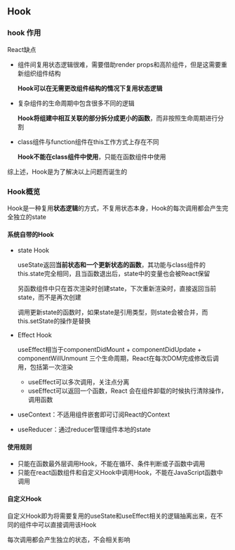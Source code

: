 ## Hook

### hook 作用

React缺点

* 组件间复用状态逻辑很难，需要借助render props和高阶组件，但是这需要重新组织组件结构

	**Hook可以在无需更改组件结构的情况下复用状态逻辑**

* 复杂组件的生命周期中包含很多不同的逻辑

	**Hook将组建中相互关联的部分拆分成更小的函数**，而非按照生命周期进行分割

* class组件与function组件在this工作方式上存在不同

	**Hook不能在class组件中使用**，只能在函数组件中使用

综上述，Hook是为了解决以上问题而诞生的

### Hook概览

Hook是一种复用**状态逻辑**的方式，不复用状态本身，Hook的每次调用都会产生完全独立的state

#### 系统自带的Hook

* state Hook

	useState返回**当前状态和一个更新状态的函数**，其功能与class组件的this.state完全相同，且当函数退出后，state中的变量也会被React保留

	另函数组件中只在首次渲染时创建state，下次重新渲染时，直接返回当前state，而不是再次创建

	调用更新state的函数时，如果state是引用类型，则state会被合并，而this.setState的操作是替换

* Effect Hook

	useEffect相当于componentDidMount + componentDidUpdate + componentWillUnmount 三个生命周期，React在每次DOM完成修改后调用，包括第一次渲染

	* useEffect可以多次调用，关注点分离
	* useEffect可以返回一个函数，React 会在组件卸载的时候执行清除操作，调用函数

* useContext：不适用组件嵌套即可订阅React的Context
* useReducer：通过reducer管理组件本地的state

#### 使用规则

* 只能在函数最外层调用Hook，不能在循环、条件判断或子函数中调用
* 只能在react函数组件和自定义Hook中调用Hook，不能在JavaScript函数中调用

#### 自定义Hook

自定义Hook即为将需要复用的useState和useEffect相关的逻辑抽离出来，在不同的组件中可以直接调用该Hook

每次调用都会产生独立的状态，不会相关影响